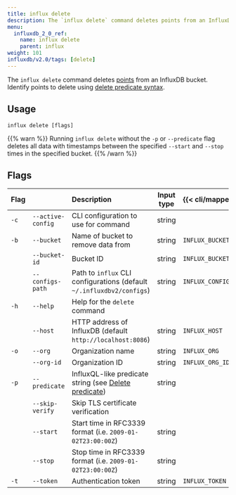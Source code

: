 ```yaml
---
title: influx delete
description: The `influx delete` command deletes points from an InfluxDB bucket.
menu:
  influxdb_2_0_ref:
    name: influx delete
    parent: influx
weight: 101
influxdb/v2.0/tags: [delete]
---
```


The `influx delete` command deletes [points](/influxdb/v2.0/reference/glossary/#point)
from an InfluxDB bucket.
Identify points to delete using [delete predicate syntax](/influxdb/v2.0/reference/syntax/delete-predicate).

## Usage
```
influx delete [flags]
```

{{% warn %}}
Running `influx delete` without the `-p` or `--predicate` flag deletes all data with
timestamps between the specified `--start` and `--stop` times in the specified bucket.
{{% /warn %}}

## Flags
| Flag |                   | Description                                                                                               | Input type | {{< cli/mapped >}}   |
|:---- |:---               |:-----------                                                                                               |:----------:|:------------------   |
| `-c` | `--active-config` | CLI configuration to use for command                                                                      | string     |                      |
| `-b` | `--bucket`        | Name of bucket to remove data from                                                                        | string     | `INFLUX_BUCKET_NAME` |
|      | `--bucket-id`     | Bucket ID                                                                                                 | string     | `INFLUX_BUCKET_ID`   |
|      | `--configs-path`  | Path to `influx` CLI configurations (default `~/.influxdbv2/configs`)                                     | string     |`INFLUX_CONFIGS_PATH` |
| `-h` | `--help`          | Help for the `delete` command                                                                             |            |                      |
|      | `--host`          | HTTP address of InfluxDB (default `http://localhost:8086`)                                                | string     | `INFLUX_HOST`        |
| `-o` | `--org`           | Organization name                                                                                         | string     | `INFLUX_ORG`         |
|      | `--org-id`        | Organization ID                                                                                           | string     | `INFLUX_ORG_ID`      |
| `-p` | `--predicate`     | InfluxQL-like predicate string (see [Delete predicate](/influxdb/v2.0/reference/syntax/delete-predicate)) | string     |                      |
|      | `--skip-verify`   | Skip TLS certificate verification                                                                         |            |                      |
|      | `--start`         | Start time in RFC3339 format (i.e. `2009-01-02T23:00:00Z`)                                                | string     |                      |
|      | `--stop`          | Stop time in RFC3339 format (i.e. `2009-01-02T23:00:00Z`)                                                 | string     |                      |
| `-t` | `--token`         | Authentication token                                                                                      | string     | `INFLUX_TOKEN`       |
